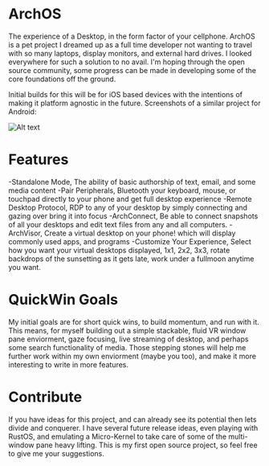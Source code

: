 # ArchOS

The experience of a Desktop, in the form factor of your cellphone. ArchOS is a pet project I dreamed up as a full time developer not wanting to travel with so many laptops, display monitors, and external hard drives. I looked everywhere for such a solution to no avail. I'm hoping through the open source community, some progress can be made in developing some of the core foundations off the ground. 

Initial builds for this will be for iOS based devices with the intentions of making it platform agnostic in the future. Screenshots of a similar project for Android:

![Alt text](https://preview.ibb.co/cCVdLb/vr_screenshot.png "Android Screenshot")


# Features

-Standalone Mode, The ability of basic authorship of text, email, and some media content
-Pair Peripherals, Bluetooth your keyboard, mouse, or touchpad directly to your phone and get full desktop experience
-Remote Desktop Protocol, RDP to any of your desktop by simply connecting and gazing over bring it into focus
-ArchConnect, Be able to connect snapshots of all your desktops and edit text files from any and all computers.
-ArchVisor, Create a virtual desktop on your phone! which will display commonly used apps, and programs 
-Customize Your Experience, Select how you want your virtual desktops displayed, 1x1, 2x2, 3x3, rotate backdrops of the sunsetting as it gets late, work under a fullmoon anytime you want.

# QuickWin Goals 

My initial goals are for short quick wins, to build momentum, and run with it. This means, for myself building out a simple stackable, fluid VR window pane enviorment, gaze focusing, live streaming of desktop, and perhaps some search functionality of media. Those stepping stones will help me further work within my own enviorment (maybe you too), and make it more interesting to write in more features. 


# Contribute

If you have ideas for this project, and can already see its potential then lets divide and conquerer. I have several future release ideas, even playing with RustOS, and emulating a Micro-Kernel to take care of some of the multi-window pane heavy lifting. This is my first open source project, so feel free to give me your suggestions.



